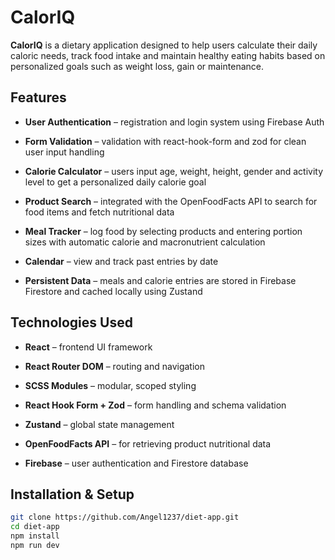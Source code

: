 # CalorIQ

**CalorIQ** is a dietary application designed to help users calculate their daily caloric needs, track food intake and maintain healthy eating habits based on personalized goals such as weight loss, gain or maintenance.

## Features

- **User Authentication** – registration and login system using Firebase Auth

- **Form Validation** – validation with react-hook-form and zod for clean user input handling

- **Calorie Calculator** – users input age, weight, height, gender and activity level to get a personalized daily calorie goal

- **Product Search** – integrated with the OpenFoodFacts API to search for food items and fetch nutritional data

- **Meal Tracker** – log food by selecting products and entering portion sizes with automatic calorie and macronutrient calculation

- **Calendar** – view and track past entries by date

- **Persistent Data** – meals and calorie entries are stored in Firebase Firestore and cached locally using Zustand

## Technologies Used

- **React** – frontend UI framework

- **React Router DOM** – routing and navigation

- **SCSS Modules** – modular, scoped styling

- **React Hook Form + Zod** – form handling and schema validation

- **Zustand** – global state management

- **OpenFoodFacts API** – for retrieving product nutritional data

- **Firebase** – user authentication and Firestore database

## Installation & Setup

```bash
git clone https://github.com/Angel1237/diet-app.git
cd diet-app
npm install
npm run dev
```